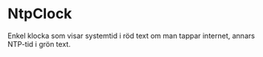 # NtpClock

Enkel klocka som visar systemtid i röd text om man tappar internet, annars NTP-tid i grön text.
